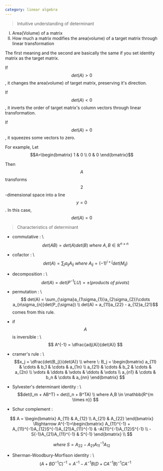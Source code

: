 ```yaml
---
category: linear algebra
---
```


>Intuitive understanding of determinant

<ol type="I">
    <li> Area(Volume) of a matrix </li>
    <li> How much a matrix modifies the area(volume) of a target matrix through linear transformation </li>
</ol>


The first meaning and the second are basically the same if you set identity matrix as the target matrix.

If $$det(A) > 0$$, it changes the area(volume) of target matrix, preserving it's direction.

If $$det(A) < 0$$, it inverts the order of target matrix's column vectors through linear transformation.

If $$det(A) = 0$$, it squeezes some vectors to zero.

For example, Let $$A=\begin{bmatrix} 1 & 0 \\ 0 & 0 \end{bmatrix}$$

Then $$A$$ transforms $$2$$-dimensional space into a line $$y=0$$. In this case, $$det(A) = 0$$


> Characteristics of determinant

- commutative : \\
$$det(AB) = det(A)det(B) \: where \: A, B \in \mathbb{R}^{n\times n}$$


- cofactor : \\
$$det(A) = \sum_{j} a_{ij}A_{ij} \: where \: A_{ij} = (-1)^{i+j}det(M_{ij})$$


- decomposition : \\
$$det(A) = det(P^{-1}LU) = \pm (products \: of \: pivots)$$


- permutation : \\
$$
det(A) = \sum_{\sigma}a_{1\sigma_{1}}a_{2\sigma_{2}}\cdots a_{n\sigma_{n}}det(P_{\sigma}) \\ det(A) = a_{11}a_{22} - a_{12}a_{21}$$ comes from this rule.
- if $$A$$ is inversible : \\
$$
A^{-1} = \dfrac{adj(A)}{det(A)}
$$


- cramer's rule : \\
$$x_j = \dfrac{det(B_j)}{det(A)} \\ where \: B_j = 
\begin{bmatrix}
a_{11} & \cdots & b_1 & \cdots & a_{1n} \\
a_{21} & \cdots & b_2 & \cdots & a_{2n} \\
\vdots & \ddots & \vdots & \ddots & \vdots \\
a_{n1} & \cdots & b_n & \cdots & a_{nn}
\end{bmatrix}
$$


- Sylvester's determinant identity : \\
$$det(I_m + AB^T) = det(I_n + B^TA) \\
where A,B \in \mathbb{R^{m \times n}}
$$


- Schur complement :

$$
A = \begin{bmatrix} A_{11} & A_{12} \\ A_{21} & A_{22} \end{bmatrix} \Rightarrow A^{-1}=\begin{bmatrix}
A_{11}^{-1} + A_{11}^{-1}A_{12}S^{-1}A_{21}A_{11}^{-1} & -A{11}^{-1}A_{12}S^{-1} \\
-S{-1}A_{21}A_{11}^{-1} & S^{-1} 
\end{bmatrix} \\
$$


$$
where \: S = A_{22} - A_{21}A_{11}^{-1}A_{12}
$$

- Sherman-Woodbury-Morfison identity : \\
$$
(A + BD^{-1}C)^{-1} = A^{-1} -A^{-1}B(D + CA^{-1}B)^{-1}CA^{-1}
$$